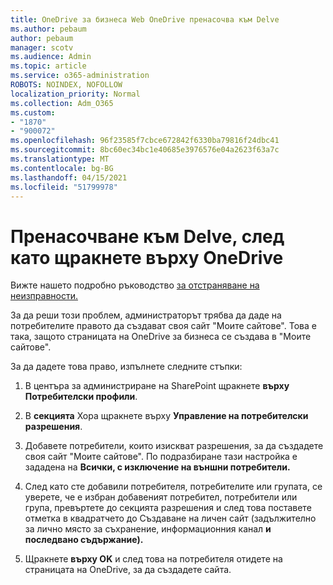 ```yaml
---
title: OneDrive за бизнеса Web OneDrive пренасочва към Delve
ms.author: pebaum
author: pebaum
manager: scotv
ms.audience: Admin
ms.topic: article
ms.service: o365-administration
ROBOTS: NOINDEX, NOFOLLOW
localization_priority: Normal
ms.collection: Adm_O365
ms.custom:
- "1870"
- "900072"
ms.openlocfilehash: 96f23585f7cbce672842f6330ba79816f24dbc41
ms.sourcegitcommit: 8bc60ec34bc1e40685e3976576e04a2623f63a7c
ms.translationtype: MT
ms.contentlocale: bg-BG
ms.lasthandoff: 04/15/2021
ms.locfileid: "51799978"
---
```

# <a name="redirected-to-delve-after-you-click-onedrive"></a>Пренасочване към Delve, след като щракнете върху OneDrive

Вижте нашето подробно ръководство [за отстраняване на неизправности.](https://docs.microsoft.com/sharepoint/support/sites/troubleshooting-guide-for-sites-stopped-at-provisioning)

За да реши този проблем, администраторът трябва да даде на потребителите правото да създават своя сайт "Моите сайтове". Това е така, защото страницата на OneDrive за бизнеса се създава в "Моите сайтове".

За да дадете това право, изпълнете следните стъпки:

1. В центъра за администриране на SharePoint щракнете **върху Потребителски профили**.

2. В **секцията** Хора щракнете върху **Управление на потребителски разрешения**.

3. Добавете потребители, които изискват разрешения, за да създадете своя сайт "Моите сайтове". По подразбиране тази настройка е зададена на **Всички, с изключение на външни потребители.**

4. След като сте добавили потребителя, потребителите или групата, се уверете, че е избран  добавеният потребител, потребители или група, превъртете до секцията разрешения и след това поставете отметка в квадратчето до Създаване на личен сайт (задължително за лично място за съхранение, информационния канал **и последвано съдържание).**

5. Щракнете **върху OK** и след това на потребителя отидете на страницата на OneDrive, за да създадете сайта.
